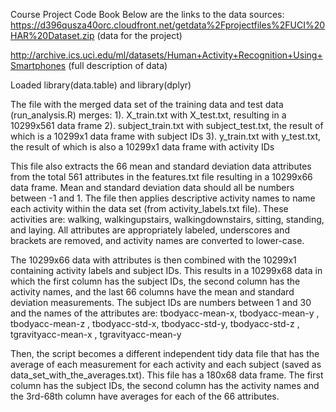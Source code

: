 Course Project Code Book
Below are the links to the data sources:
https://d396qusza40orc.cloudfront.net/getdata%2Fprojectfiles%2FUCI%20HAR%20Dataset.zip (data for the project)

http://archive.ics.uci.edu/ml/datasets/Human+Activity+Recognition+Using+Smartphones (full description of data) 

Loaded library(data.table) and library(dplyr)

The file with the merged data set of the training data and test data (run_analysis.R) merges:
    1). X_train.txt with X_test.txt, resulting in a 10299x561 data frame 
    2). subject_train.txt with subject_test.txt, the result of which is a 10299x1 data frame with subject IDs
    3). y_train.txt with y_test.txt, the result of which is also a 10299x1 data frame with activity IDs

This file also extracts the 66 mean and standard deviation data attributes from the total 561 attributes in the features.txt file resulting in a 10299x66 data frame. Mean and standard deviation data should all be numbers between -1 and 1. 
The file then applies descriptive activity names to name each activity within the data set (from activity_labels.txt file). These activities are: walking, walkingupstairs, walkingdownstairs, sitting, standing, and laying. All attributes are appropriately labeled, underscores and brackets are removed, and activity names are converted to lower-case. 

The 10299x66 data with attributes is then combined with the 10299x1 containing activity labels and subject IDs. This results in a 10299x68 data in which the first column has the subject IDs, the second column has the activity names, and the last 66 columns have the mean and standard deviation measurements.  The subject IDs are numbers between 1 and 30 and the names of the attributes are:  tbodyacc-mean-x, tbodyacc-mean-y , tbodyacc-mean-z , tbodyacc-std-x, tbodyacc-std-y, tbodyacc-std-z , tgravityacc-mean-x , tgravityacc-mean-y

Then, the script becomes a different independent tidy data file that has the average of each measurement for each activity and each subject (saved as data_set_with_the_averages.txt). This file has a 180x68 data frame. The first column has the subject IDs, the second column has the activity names and the 3rd-68th column have averages for each of the 66 attributes. 

